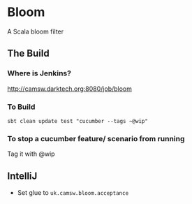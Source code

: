 # Bloom 
A Scala bloom filter

## The Build
### Where is Jenkins?
http://camsw.darktech.org:8080/job/bloom

### To Build
`sbt clean update test "cucumber --tags ~@wip"`

### To stop a cucumber feature/ scenario from running
Tag it with @wip

## IntelliJ
- Set glue to `uk.camsw.bloom.acceptance`






